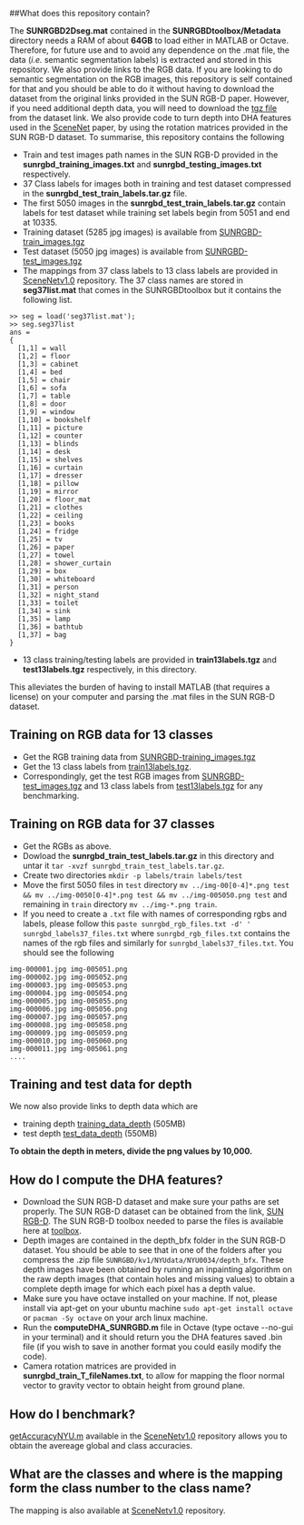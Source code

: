 ##What does this repository contain?

The **SUNRGBD2Dseg.mat** contained in the **SUNRGBDtoolbox/Metadata** directory needs a RAM of about **64GB** to load either in MATLAB or Octave. Therefore, for future use and to avoid any dependence on the .mat file, the data (*i.e.* semantic segmentation labels) is extracted and stored in this repository. We also provide links to the RGB data. If you are looking to do semantic segmentation on the RGB images, this repository is self contained for that and you should be able to do it without having to download the dataset from the original links provided in the SUN RGB-D paper. However, if you need additional depth data, you will need to download the [tgz file](http://rgbd.cs.princeton.edu/data/SUNRGBD.zip) from the dataset link. We also provide code to turn depth into DHA features used in the [SceneNet](https://robotvault.bitbucket.io/) paper, by using the rotation matrices provided in the SUN RGB-D dataset. To summarise, this repository contains the following

- Train and test images path names in the SUN RGB-D provided in the **sunrgbd_training_images.txt** and **sunrgbd_testing_images.txt** respectively.
- 37 Class labels for images both in training and test dataset compressed in the **sunrgbd_test_train_labels.tar.gz** file.
- The first 5050 images in the **sunrgbd_test_train_labels.tar.gz** contain labels for test dataset while training set labels begin from 5051 and end at 10335.
- Training dataset (5285 jpg images) is available from [SUNRGBD-train_images.tgz](http://www.doc.ic.ac.uk/~ahanda/SUNRGBD-train_images.tgz)
- Test dataset (5050 jpg images) is available from [SUNRGBD-test_images.tgz](http://www.doc.ic.ac.uk/~ahanda/SUNRGBD-test_images.tgz)
- The mappings from 37 class labels to 13 class labels are provided in [SceneNetv1.0](https://github.com/ankurhanda/SceneNetv1.0) repository. The 37 class names are stored in **seg37list.mat** that comes in the SUNRGBDtoolbox but it contains the following list. 
~~~
>> seg = load('seg37list.mat');
>> seg.seg37list
ans = 
{
  [1,1] = wall
  [1,2] = floor
  [1,3] = cabinet
  [1,4] = bed
  [1,5] = chair
  [1,6] = sofa
  [1,7] = table
  [1,8] = door
  [1,9] = window
  [1,10] = bookshelf
  [1,11] = picture
  [1,12] = counter
  [1,13] = blinds
  [1,14] = desk
  [1,15] = shelves
  [1,16] = curtain
  [1,17] = dresser
  [1,18] = pillow
  [1,19] = mirror
  [1,20] = floor_mat
  [1,21] = clothes
  [1,22] = ceiling
  [1,23] = books
  [1,24] = fridge
  [1,25] = tv
  [1,26] = paper
  [1,27] = towel
  [1,28] = shower_curtain
  [1,29] = box
  [1,30] = whiteboard
  [1,31] = person
  [1,32] = night_stand
  [1,33] = toilet
  [1,34] = sink
  [1,35] = lamp
  [1,36] = bathtub
  [1,37] = bag
}
~~~

- 13 class training/testing labels are provided in **train13labels.tgz** and **test13labels.tgz** respectively, in this directory.

This alleviates the burden of having to install MATLAB (that requires a license) on your computer and parsing the .mat files in the SUN RGB-D dataset.

## Training on RGB data for 13 classes 

- Get the RGB training data from [SUNRGBD-training_images.tgz](http://www.doc.ic.ac.uk/~ahanda/SUNRGBD-train_images.tgz)
- Get the 13 class labels from [train13labels.tgz](https://github.com/ankurhanda/sunrgbd-meta-data/blob/master/train13labels.tgz).
- Correspondingly, get the test RGB images from [SUNRGBD-test_images.tgz](http://www.doc.ic.ac.uk/~ahanda/SUNRGBD-test_images.tgz) and 13 class labels from [test13labels.tgz](https://github.com/ankurhanda/sunrgbd-meta-data/blob/master/test13labels.tgz) for any benchmarking.


## Training on RGB data for 37 classes

- Get the RGBs as above.
- Dowload the **sunrgbd_train_test_labels.tar.gz** in this directory and untar it ``tar -xvzf sunrgbd_train_test_labels.tar.gz``.
- Create two directories ``mkdir -p labels/train labels/test``
- Move the first 5050 files in ``test`` directory 
``mv ../img-00[0-4]*.png test && mv ../img-0050[0-4]*.png test && mv ../img-005050.png test`` 
and remaining in ``train`` directory ``mv ../img-*.png train``.
- If you need to create a ``.txt`` file with names of corresponding rgbs and labels, please follow this 
``paste sunrgbd_rgb_files.txt -d' ' sunrgbd_labels37_files.txt`` where ``sunrgbd_rgb_files.txt`` contains the names of the rgb files and similarly for ``sunrgbd_labels37_files.txt``. You should see the following 
~~~
img-000001.jpg img-005051.png
img-000002.jpg img-005052.png
img-000003.jpg img-005053.png
img-000004.jpg img-005054.png
img-000005.jpg img-005055.png
img-000006.jpg img-005056.png
img-000007.jpg img-005057.png
img-000008.jpg img-005058.png
img-000009.jpg img-005059.png
img-000010.jpg img-005060.png
img-000011.jpg img-005061.png
....
~~~

## Training and test data for depth

We now also provide links to depth data which are 

- training depth [training_data_depth](https://www.doc.ic.ac.uk/~ahanda/sunrgb_train_depth.tgz) (505MB)
- test depth [test_data_depth](https://www.doc.ic.ac.uk/~ahanda/sunrgb_test_depth.tgz) (550MB)

**To obtain the depth in meters, divide the png values by 10,000.**

## How do I compute the DHA features?

- Download the SUN RGB-D dataset and make sure your paths are set properly. The SUN RGB-D dataset can be obtained from the link, [SUN RGB-D](http://rgbd.cs.princeton.edu/data/SUNRGBD.zip). The SUN RGB-D toolbox needed to parse the files is available here at [toolbox](http://rgbd.cs.princeton.edu/data/SUNRGBDtoolbox.zip).
- Depth images are contained in the depth_bfx folder in the SUN RGB-D dataset. You should be able to see that in one of the folders after you compress the .zip file ``SUNRGBD/kv1/NYUdata/NYU0034/depth_bfx``. These depth images have been obtained by running an inpainting algorithm on the raw depth images (that contain holes and missing values) to obtain a complete depth image for which each pixel has a depth value.
- Make sure you have octave installed on your machine. If not, please install via apt-get on your ubuntu machine ``sudo apt-get install octave`` or ``pacman -Sy octave`` on your arch linux machine.
- Run the **computeDHA_SUNRGBD.m** file in Octave (type octave --no-gui in your terminal) and it should return you the DHA features saved .bin file (if you wish to save in another format you could easily modify the code). 
- Camera rotation matrices are provided in **sunrgbd_train_T_fileNames.txt**, to allow for mapping the floor normal vector to gravity vector to obtain height from ground plane. 

## How do I benchmark? 
[getAccuracyNYU.m](https://github.com/ankurhanda/SceneNetv1.0/blob/master/getAccuracyNYU.m) available in the [SceneNetv1.0](https://github.com/ankurhanda/SceneNetv1.0/) repository allows you to obtain the avereage global and class accuracies. 

## What are the classes and where is the mapping form the class number to the class name?

The mapping is also available at [SceneNetv1.0](https://github.com/ankurhanda/SceneNetv1.0/) repository.

